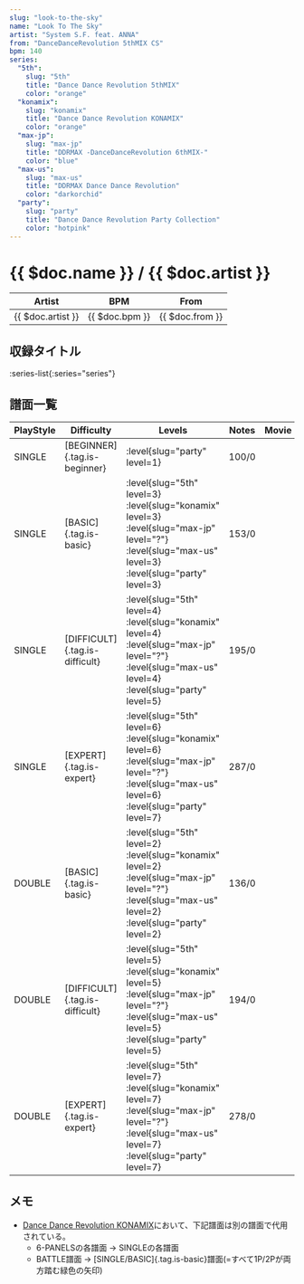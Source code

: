 ```yaml
---
slug: "look-to-the-sky"
name: "Look To The Sky"
artist: "System S.F. feat. ANNA"
from: "DanceDanceRevolution 5thMIX CS"
bpm: 140
series:
  "5th":
    slug: "5th"
    title: "Dance Dance Revolution 5thMIX"
    color: "orange"
  "konamix":
    slug: "konamix"
    title: "Dance Dance Revolution KONAMIX"
    color: "orange"
  "max-jp":
    slug: "max-jp"
    title: "DDRMAX -DanceDanceRevolution 6thMIX-"
    color: "blue"
  "max-us":
    slug: "max-us"
    title: "DDRMAX Dance Dance Revolution"
    color: "darkorchid"
  "party":
    slug: "party"
    title: "Dance Dance Revolution Party Collection"
    color: "hotpink"
---
```


# {{ $doc.name }} / {{ $doc.artist }}

|Artist|BPM|From|
|------|---|----|
|{{ $doc.artist }}|{{ $doc.bpm }}|{{ $doc.from }}|

## 収録タイトル

:series-list{:series="series"}

## 譜面一覧

|PlayStyle|Difficulty|Levels|Notes|Movie|
|---------|----------|------|-----|-----|
|SINGLE|[BEGINNER]{.tag.is-beginner}|:level{slug="party" level=1}|100/0||
|SINGLE|[BASIC]{.tag.is-basic}|:level{slug="5th" level=3} :level{slug="konamix" level=3} :level{slug="max-jp" level="?"} :level{slug="max-us" level=3} :level{slug="party" level=3}|153/0||
|SINGLE|[DIFFICULT]{.tag.is-difficult}|:level{slug="5th" level=4} :level{slug="konamix" level=4} :level{slug="max-jp" level="?"} :level{slug="max-us" level=4} :level{slug="party" level=5}|195/0||
|SINGLE|[EXPERT]{.tag.is-expert}|:level{slug="5th" level=6} :level{slug="konamix" level=6} :level{slug="max-jp" level="?"} :level{slug="max-us" level=6} :level{slug="party" level=7}|287/0||
|DOUBLE|[BASIC]{.tag.is-basic}|:level{slug="5th" level=2} :level{slug="konamix" level=2} :level{slug="max-jp" level="?"} :level{slug="max-us" level=2} :level{slug="party" level=2}|136/0||
|DOUBLE|[DIFFICULT]{.tag.is-difficult}|:level{slug="5th" level=5} :level{slug="konamix" level=5} :level{slug="max-jp" level="?"} :level{slug="max-us" level=5} :level{slug="party" level=5}|194/0||
|DOUBLE|[EXPERT]{.tag.is-expert}|:level{slug="5th" level=7} :level{slug="konamix" level=7} :level{slug="max-jp" level="?"} :level{slug="max-us" level=7} :level{slug="party" level=7}|278/0||

## メモ

- [Dance Dance Revolution KONAMIX](/series/konamix)において、下記譜面は別の譜面で代用されている。
  - 6-PANELSの各譜面 → SINGLEの各譜面
  - BATTLE譜面 → [SINGLE/BASIC]{.tag.is-basic}譜面(=すべて1P/2Pが両方踏む緑色の矢印)
